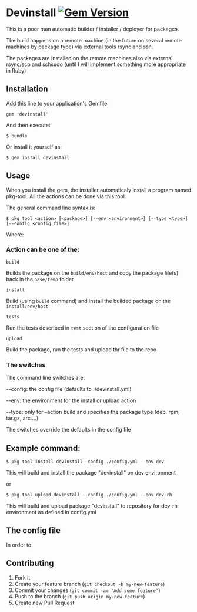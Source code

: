 ﻿# Devinstall  [![Gem Version][GV img]][Gem Version]

[Gem Version]: https://rubygems.org/gems/devinstall

[GV img]: https://badge.fury.io/rb/devinstall.png

This is a poor man automatic builder / installer / deployer for packages.

The build happens on a remote machine (in the future on several remote machines by package type)
via external tools rsync and ssh.

The packages are installed on the remote machines also via external rsync/scp and sshsudo
(until I will implement something more appropriate in Ruby)

## Installation

Add this line to your application's Gemfile:

    gem 'devinstall'

And then execute:

    $ bundle

Or install it yourself as:

    $ gem install devinstall

## Usage

When you install the gem, the installer automaticaly install a program named pkg-tool. 
All the actions can be done via this tool.

The general command line syntax is:

	$ pkg_tool <action> [<package>] [--env <environment>] [--type <type>] [--config <config_file>]

Where:

### Action can be one of the:

    build

Builds the package on the `build/env/host` and copy the package file(s) back in the `base/temp` folder

    install

Build (using `build` command) and install the builded package on the `install/env/host`

    tests

Run the tests described in `test` section of the configuration file

    upload

Build the package, run the tests and upload thr file to the repo

### The switches

The command line switches are:

  --config: the config file (defaults to ./devinstall.yml)

  --env: the environment for the install or upload action

  --type: only for –action build and specifies the package type (deb, rpm, tar.gz, arc....)

The switches override the defaults in the config file

## Example command:

    $ pkg-tool install devinstall –config ./config.yml --env dev

This will build and install the package "devinstall" on dev environment

or

    $ pkg-tool upload devinstall --config ./config.yml --env dev-rh

This will build and upload package "devinstall" to repository for dev-rh environment as defined in config.yml

## The config file

In order to

## Contributing

1. Fork it
2. Create your feature branch (`git checkout -b my-new-feature`)
3. Commit your changes (`git commit -am 'Add some feature'`)
4. Push to the branch (`git push origin my-new-feature`)
5. Create new Pull Request
